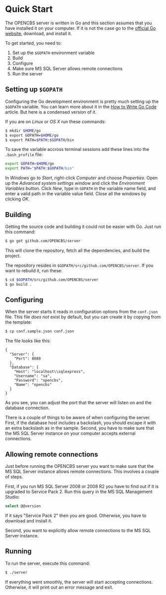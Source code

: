 # Quick Start

The OPENCBS server is written in Go and this section assumes that you have installed it on your computer. If it is not the case go to the [official Go website](http://golang.org), download, and install it.

To get started, you need to:

1. Set up the `$GOPATH` environment variable
2. Build
3. Configure
4. Make sure MS SQL Server allows remote connections
5. Run the server

## Setting up `$GOPATH`

Configuring the Go development environment is pretty much setting up the `$GOPATH` variable. You can learn more about it in the [How to Write Go Code](https://golang.org/doc/code.html) article. But here is a condensed version of it.

If you are on *Linux* or *OS X* run these commands:

```bash
$ mkdir $HOME/go
$ export GOPATH=$HOME/go
$ export PATH=$PATH:$GOPATH/bin
```

To save the variable accross terminal sessions add these lines into the `.bash_profile` file:

```bash
export GOPATH=$HOME/go
export PATH="$PATH:$GOPATH/bin"
```

In *Windows* go to *Start*, right-click *Computer* and choose *Properties*. Open up the *Advanced system settings* window and click the *Environment Variables* button. Click *New*, type in `GOPATH` in the variable name field, and enter a valid path in the variable value field. Close all the windows by clicking *OK*.

## Building

Getting the source code and building it could not be easier with Go. Just run this command:

```bash
$ go get github.com/OPENCBS/server
```

This will clone the repository, fetch all the dependencies, and build the project.

The repository resides in `$GOPATH/src/github.com/OPENCBS/server`. If you want to rebuild it, run these:

```bash
$ cd $GOPATH/src/github.com/OPENCBS/server
$ go build .
```

## Configuring

When the server starts it reads in configuration options from the `conf.json` file. This file *does not* exist by default, but you can create it by copying from the template:

```bash
$ cp conf.sample.json conf.json
```

The file looks like this:

```
{
  "Server": {
    "Port": 8080
  },
  "Database": {
    "Host": "localhost\\sqlexpress",
    "Username": "sa",
    "Password": "opencbs",
    "Name": "opencbs"
  }
}
```

As you see, you can adjust the port that the server will listen on and the database connection.

There is a couple of things to be aware of when configuring the server. First, if the database host includes a backslash, you should escape it with an extra backslash as in the sample. Second, you have to make sure that the MS SQL Server instance on your computer accepts external connections.

## Allowing remote connections

Just before running the OPENCBS server you want to make sure that the MS SQL Server instance allows remote connections. This involves a couple of steps.

First, if you run MS SQL Server 2008 or 2008 R2 you have to find out if it is upgraded to Service Pack 2. Run this query in the MS SQL Management Studio:

```sql
select @@version
```

If it says "Service Pack 2" then you are good. Otherwise, you have to download and install it.

Second, you want to explicitly allow remote connections to the MS SQL Server instance.

## Running

To run the server, execute this command:

```bash
$ ./server
```

If everything went smoothly, the server will start accepting connections. Otherwise, it will print out an error message and exit.

